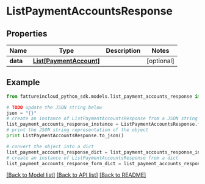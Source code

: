 # ListPaymentAccountsResponse



## Properties
Name | Type | Description | Notes
------------ | ------------- | ------------- | -------------
**data** | [**List[PaymentAccount]**](PaymentAccount.md) |  | [optional] 

## Example

```python
from fattureincloud_python_sdk.models.list_payment_accounts_response import ListPaymentAccountsResponse

# TODO update the JSON string below
json = "{}"
# create an instance of ListPaymentAccountsResponse from a JSON string
list_payment_accounts_response_instance = ListPaymentAccountsResponse.from_json(json)
# print the JSON string representation of the object
print ListPaymentAccountsResponse.to_json()

# convert the object into a dict
list_payment_accounts_response_dict = list_payment_accounts_response_instance.to_dict()
# create an instance of ListPaymentAccountsResponse from a dict
list_payment_accounts_response_form_dict = list_payment_accounts_response.from_dict(list_payment_accounts_response_dict)
```
[[Back to Model list]](../README.md#documentation-for-models) [[Back to API list]](../README.md#documentation-for-api-endpoints) [[Back to README]](../README.md)


